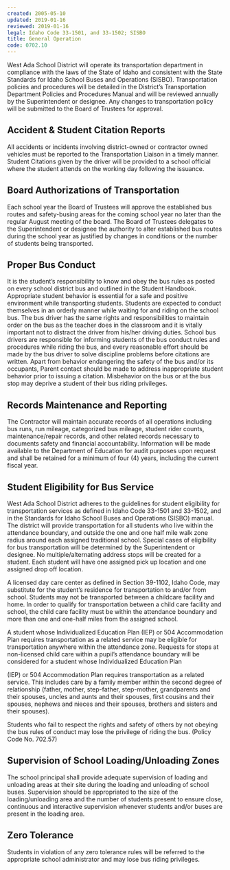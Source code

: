```yaml
---
created: 2005-05-10
updated: 2019-01-16
reviewed: 2019-01-16
legal: Idaho Code 33-1501, and 33-1502; SISBO
title: General Operation
code: 0702.10
---
```


West Ada School District will operate its transportation department in compliance with the laws of the State of Idaho and consistent with the State Standards for Idaho School Buses and Operations (SISBO). Transportation policies and procedures will be detailed in the District’s Transportation Department Policies and Procedures Manual and will be reviewed annually by the Superintendent or designee. Any changes to transportation policy will be submitted to the Board of Trustees for approval.

## Accident & Student Citation Reports

All accidents or incidents involving district-owned or contractor owned vehicles must be reported to the Transportation Liaison in a timely manner. Student Citations given by the driver will be provided to a school official where the student attends on the working day following the issuance.

## Board Authorizations of Transportation

Each school year the Board of Trustees will approve the established bus routes and safety-busing areas for the coming school year no later than the regular August meeting of the board. The Board of Trustees delegates to the Superintendent or designee the authority to alter established bus routes during the school year as justified by changes in conditions or the number of students being transported.

## Proper Bus Conduct

It is the student’s responsibility to know and obey the bus rules as posted on every school district bus and outlined in the Student Handbook. Appropriate student behavior is essential for a safe and positive environment while transporting students. Students are expected to conduct themselves in an orderly manner while waiting for and riding on the school bus. The bus driver has the same rights and responsibilities to maintain order on the bus as the teacher does in the classroom and it is vitally important not to distract the driver from his/her driving duties. School bus drivers are responsible for informing students of the bus conduct rules and procedures while riding the bus, and every reasonable effort should be made by the bus driver to solve discipline problems before citations are written. Apart from behavior endangering the safety of the bus and/or its occupants, Parent contact should be made to address inappropriate student behavior prior to issuing a citation. Misbehavior on the bus or at the bus stop may deprive a student of their bus riding privileges.

## Records Maintenance and Reporting

The Contractor will maintain accurate records of all operations including bus runs, run mileage, categorized bus mileage, student rider counts, maintenance/repair records, and other related records necessary to documents safety and financial accountability. Information will be made available to the Department of Education for audit purposes upon request and shall be retained for a minimum of four (4) years, including the current fiscal year.

## Student Eligibility for Bus Service

West Ada School District adheres to the guidelines for student eligibility for transportation services as defined in Idaho Code 33-1501 and 33-1502, and in the Standards for Idaho School Buses and Operations (SISBO) manual. The district will provide transportation for all students who live within the attendance boundary, and outside the one and one half mile walk zone radius around each assigned traditional school. Special cases of eligibility for bus transportation will be determined by the Superintendent or designee. No multiple/alternating address stops will be created for a student. Each student will have one assigned pick up location and one assigned drop off location.

A licensed day care center as defined in Section 39-1102, Idaho Code, may substitute for the student’s residence for transportation to and/or from school. Students may not be transported between a childcare facility and home. In order to qualify for transportation between a child care facility and school, the child care facility must be within the attendance boundary and more than one and one-half miles from the assigned school.

A student whose Individualized Education Plan (IEP) or 504 Accommodation Plan requires transportation as a related service may be eligible for transportation anywhere within the attendance zone. Requests for stops at non-licensed child care within a pupil’s attendance boundary will be considered for a student whose Individualized Education Plan

(IEP) or 504 Accommodation Plan requires transportation as a related service. This includes care by a family member within the second degree of relationship (father, mother, step-father, step-mother, grandparents and their spouses, uncles and aunts and their spouses, first cousins and their spouses, nephews and nieces and their spouses, brothers and sisters and their spouses).

Students who fail to respect the rights and safety of others by not obeying the bus rules of conduct may lose the privilege of riding the bus. (Policy Code No. 702.57)

## Supervision of School Loading/Unloading Zones

The school principal shall provide adequate supervision of loading and unloading areas at their site during the loading and unloading of school buses. Supervision should be appropriated to the size of the loading/unloading area and the number of students present to ensure close, continuous and interactive supervision whenever students and/or buses are present in the loading area.

## Zero Tolerance

Students in violation of any zero tolerance rules will be referred to the appropriate school administrator and may lose bus riding privileges.
